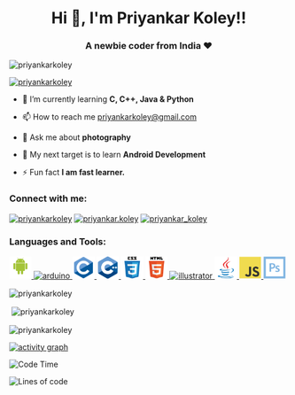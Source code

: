 <h1 align="center">Hi 👋, I'm Priyankar Koley!!</h1>
<h3 align="center">A newbie coder from India ❤️</h3>

<p align="left"> <img src="https://komarev.com/ghpvc/?username=priyankarkoley&label=Profile%20views&color=0e75b6&style=flat" alt="priyankarkoley" /> </p>

<!--
<p align="left"> <a href="https://github.com/ryo-ma/github-profile-trophy"><img src="https://github-profile-trophy.vercel.app/?username=priyankarkoley" alt="priyankarkoley" /></a> </p>
-->

<p align="left"> <a href="https://twitter.com/priyankarkoley" target="blank"><img src="https://img.shields.io/twitter/follow/priyankarkoley?logo=twitter&style=for-the-badge" alt="priyankarkoley" /></a> </p>

- 🌱 I’m currently learning **C, C++, Java & Python**

- 📫 How to reach me [priyankarkoley@gmail.com](priyankarkoley@gmail.com)

- 💬 Ask me about **photography**

- 🔭 My next target is to learn **Android Development**

- ⚡ Fun fact **I am fast learner.**

<h3 align="left">Connect with me:</h3>
<p align="left">
<a href="https://twitter.com/priyankarkoley" target="blank"><img align="center" src="https://raw.githubusercontent.com/rahuldkjain/github-profile-readme-generator/master/src/images/icons/Social/twitter.svg" alt="priyankarkoley" height="30" width="40" /></a>
<a href="https://fb.com/priyankar.koley" target="blank"><img align="center" src="https://raw.githubusercontent.com/rahuldkjain/github-profile-readme-generator/master/src/images/icons/Social/facebook.svg" alt="priyankar.koley" height="30" width="40" /></a>
<a href="https://instagram.com/priyankar_koley" target="blank"><img align="center" src="https://raw.githubusercontent.com/rahuldkjain/github-profile-readme-generator/master/src/images/icons/Social/instagram.svg" alt="priyankar_koley" height="30" width="40" /></a>
</p>

<h3 align="left">Languages and Tools:</h3>
<p align="left"> <a href="https://developer.android.com" target="_blank" rel="noreferrer"> <img src="https://raw.githubusercontent.com/devicons/devicon/master/icons/android/android-original-wordmark.svg" alt="android" width="40" height="40"/> </a> <a href="https://www.arduino.cc/" target="_blank" rel="noreferrer"> <img src="https://cdn.worldvectorlogo.com/logos/arduino-1.svg" alt="arduino" width="40" height="40"/> </a> <a href="https://www.cprogramming.com/" target="_blank" rel="noreferrer"> <img src="https://raw.githubusercontent.com/devicons/devicon/master/icons/c/c-original.svg" alt="c" width="40" height="40"/> </a> <a href="https://www.w3schools.com/cpp/" target="_blank" rel="noreferrer"> <img src="https://raw.githubusercontent.com/devicons/devicon/master/icons/cplusplus/cplusplus-original.svg" alt="cplusplus" width="40" height="40"/> </a> <a href="https://www.w3schools.com/css/" target="_blank" rel="noreferrer"> <img src="https://raw.githubusercontent.com/devicons/devicon/master/icons/css3/css3-original-wordmark.svg" alt="css3" width="40" height="40"/> </a> <a href="https://www.w3.org/html/" target="_blank" rel="noreferrer"> <img src="https://raw.githubusercontent.com/devicons/devicon/master/icons/html5/html5-original-wordmark.svg" alt="html5" width="40" height="40"/> </a> <a href="https://www.adobe.com/in/products/illustrator.html" target="_blank" rel="noreferrer"> <img src="https://www.vectorlogo.zone/logos/adobe_illustrator/adobe_illustrator-icon.svg" alt="illustrator" width="40" height="40"/> </a> <a href="https://www.java.com" target="_blank" rel="noreferrer"> <img src="https://raw.githubusercontent.com/devicons/devicon/master/icons/java/java-original.svg" alt="java" width="40" height="40"/> </a> <a href="https://developer.mozilla.org/en-US/docs/Web/JavaScript" target="_blank" rel="noreferrer"> <img src="https://raw.githubusercontent.com/devicons/devicon/master/icons/javascript/javascript-original.svg" alt="javascript" width="40" height="40"/> </a> <a href="https://www.photoshop.com/en" target="_blank" rel="noreferrer"> <img src="https://raw.githubusercontent.com/devicons/devicon/master/icons/photoshop/photoshop-line.svg" alt="photoshop" width="40" height="40"/> </a> </p>

<p><img align="center" src="https://github-readme-stats.vercel.app/api/top-langs?username=priyankarkoley&show_icons=true&locale=en&layout=compact" alt="priyankarkoley" /></p>
<p></P>
<p>&nbsp;<img align="center" src="https://github-readme-stats.vercel.app/api?username=priyankarkoley&show_icons=true&locale=en" alt="priyankarkoley" /></p>

<p><img align="center" src="https://github-readme-streak-stats.herokuapp.com/?user=priyankarkoley&" alt="priyankarkoley" /></p>

[![activity graph](https://activity-graph.herokuapp.com/graph?username=priyankarkoley&custom_title=Priyankar%27s%20activity%20graph&theme=github-light&hide_border=true)](https://github.com/ashutosh00710/github-readme-activity-graph)

![Code Time](http://img.shields.io/badge/Code%20Time-0%20secs-blue)

![Lines of code](https://img.shields.io/badge/From%20Hello%20World%20I%27ve%20Written-293%20hunder%20lines%20of%20code-blue)

